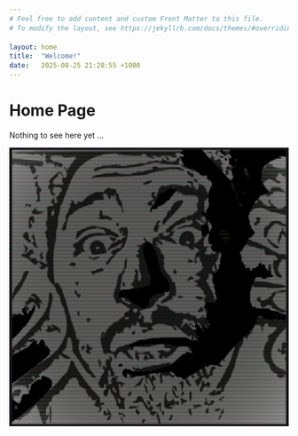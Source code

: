 ```yaml
---
# Feel free to add content and custom Front Matter to this file.
# To modify the layout, see https://jekyllrb.com/docs/themes/#overriding-theme-defaults

layout: home
title:  "Welcome!"
date:   2025-08-25 21:28:55 +1000
---
```


<h1>Home Page</h1>
<p>Nothing to see here yet ...</p>

![Whatchyalookingat?](./assets/images/logo.png)

